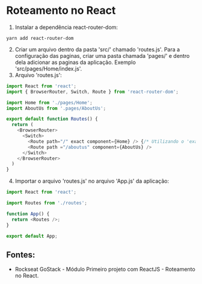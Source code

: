 #  Roteamento no React

1. Instalar a dependência react-router-dom:
```
yarn add react-router-dom
```
2. Criar um arquivo dentro da pasta 'src/' chamado 'routes.js'. Para a configuração das paginas, criar uma pasta chamada 'pages/' e dentro dela adicionar as paginas da aplicação. Exemplo 'src/pages/Home/index.js'.
3. Arquivo 'routes.js':
```javascript
import React from 'react';
import { BrowserRouter, Switch, Route } from 'react-router-dom';

import Home from './pages/Home';
import AboutUs from '.pages/AboutUs';

export default function Routes() {
  return (
    <BrowserRouter>
      <Switch>
        <Route path="/" exact component={Home} /> {/* Utilizando o 'exact' para não conflitar com as outroas rotas que também começam com o '/' */}
        <Route path ="/aboutus" component={AboutUs} />
      </Switch>
    </BrowserRouter>
  )
}
```
4. Importar o arquivo 'routes.js' no arquivo 'App.js' da aplicação:
```javascript
import React from 'react';

import Routes from './routes';

function App() {
  return <Routes />;
}

export default App;
```

## Fontes:
- Rockseat GoStack - Módulo Primeiro projeto com ReactJS - Roteamento no React.